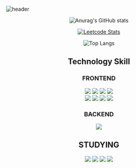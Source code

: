 ![header](https://capsule-render.vercel.app/api?type=venom&color=70:EDE8E2,100:FFFAFA&height=300&section=header&text=SONU&fontSize=90&fontColor=FFFFFF)

<div align=center>

  
![Anurag's GitHub stats](https://github-readme-stats.vercel.app/api?username=Sunja-An&show_icons=true&theme=radical)

[![Leetcode Stats](https://leetcard.jacoblin.cool/SONU)](https://leetcode.com/u/sonujp/)


![Top Langs](https://github-readme-stats.vercel.app/api/top-langs/?username=Sunja-An&layout=compact&theme=dark)

<div align=center>

## Technology Skill

### FRONTEND

<img src="https://img.shields.io/badge/html5-E34F26?style=for-the-badge&logo=HTML5&logoColor=white"> <img src="https://img.shields.io/badge/css3-1572B6?style=for-the-badge&logo=CSS3&logoColor=white"> <img src="https://img.shields.io/badge/Javascript-F7DF1E?style=for-the-badge&logo=Javascript&logoColor=white"> <img src="https://img.shields.io/badge/Typescript-3178C6?style=for-the-badge&logo=Typescript&logoColor=white"> <br /> <img src="https://img.shields.io/badge/Next.js-000000?style=for-the-badge&logo=Next.js&logoColor=white"> <img src="https://img.shields.io/badge/react-61DAFB?style=for-the-badge&logo=react&logoColor=white"> <img src="https://img.shields.io/badge/Tailwind-06B6D4?style=for-the-badge&logo=tailwindCSS&logoColor=white"> <img src="https://img.shields.io/badge/styled-components-DB7093?style=for-the-badge&logo=styledcomponents&logoColor=white">


### BACKEND
<img src="https://img.shields.io/badge/Nest.js-E0234E?style=for-the-badge&logo=Nestjs&logoColor=white"> 


## STUDYING

<img src="https://img.shields.io/badge/spring-6DB33F?style=for-the-badge&logo=spring&logoColor=white"> <img src="https://img.shields.io/badge/kotlin-7F52FF?style=for-the-badge&logo=kotlin&logoColor=white"> <img src="https://img.shields.io/badge/flutter-02569B?style=for-the-badge&logo=flutter&logoColor=white"> <img src="https://img.shields.io/badge/mysql-4479A1?style=for-the-badge&logo=mysql&logoColor=white"> 

</div>

